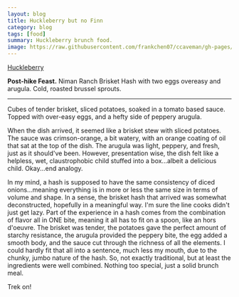 ```yaml
---
layout: blog
title: Huckleberry but no Finn
category: blog
tags: [food]  
summary: Huckleberry brunch food.
image: https://raw.githubusercontent.com/frankchen07/ccaveman/gh-pages/images/blog/040812_huckleberry_courtesy_tram_n.jpg
---
```


[Huckleberry](http://www.yelp.com/biz/huckleberry-santa-monica)

**Post-hike Feast.** Niman Ranch Brisket Hash with two eggs overeasy and arugula. Cold, roasted brussel sprouts.

---

Cubes of tender brisket, sliced potatoes, soaked in a tomato based sauce. Topped with over-easy eggs, and a hefty side of peppery arugula.

When the dish arrived, it seemed like a brisket stew with sliced potatoes. The sauce was crimson-orange, a bit watery, with an orange coating of oil that sat at the top of the dish. The arugula was light, peppery, and fresh, just as it should've been. However, presentation wise, the dish felt like a helpless, wet, claustrophobic child stuffed into a box...albeit a delicious child. Okay...end analogy.

In my mind, a hash is supposed to have the same consistency of diced onions...meaning everything is in more or less the same size in terms of volume and shape. In a sense, the brisket hash that arrived was somewhat deconstructed, hopefully in a meaningful way. I'm sure the line cooks didn't just get lazy. Part of the experience in a hash comes from the combination of flavor all in ONE bite, meaning it all has to fit on a spoon, like an hors d'oeuvre. The brisket was tender, the potatoes gave the perfect amount of starchy resistance, the arugula provided the peppery bite, the egg added a smooth body, and the sauce cut through the richness of all the elements. I could hardly fit that all into a sentence, much less my mouth, due to the chunky, jumbo nature of the hash. So, not exactly traditional, but at least the ingredients were well combined. Nothing too special, just a solid brunch meal.

Trek on!
